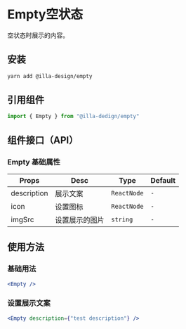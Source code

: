 # Empty空状态

空状态时展示的内容。

## 安装

```bash
yarn add @illa-design/empty
```

## 引用组件

```jsx
import { Empty } from "@illa-dedign/empty"
```

## 组件接口（API）

### Empty 基础属性

| Props       | Desc           | Type        | Default |
| ----------- | -------------- | ----------- | ------- |
| description | 展示文案       | `ReactNode` | `-`     |
| icon        | 设置图标       | `ReactNode` | `-`     |
| imgSrc      | 设置展示的图片 | `string`    | `-`     |

## 使用方法

### 基础用法

```jsx
<Empty />
```

### 设置展示文案

```jsx
<Empty description={"test description"} />
```
